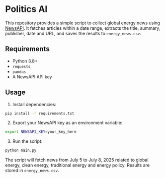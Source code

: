 # Politics AI

This repository provides a simple script to collect global energy news using [NewsAPI](https://newsapi.org/). It fetches articles within a date range, extracts the title, summary, publisher, date and URL, and saves the results to `energy_news.csv`.

## Requirements

- Python 3.8+
- `requests`
- `pandas`
- A NewsAPI API key

## Usage

1. Install dependencies:

```bash
pip install -r requirements.txt
```

2. Export your NewsAPI key as an environment variable:

```bash
export NEWSAPI_KEY=your_key_here
```

3. Run the script:

```bash
python main.py
```

The script will fetch news from July 5 to July 8, 2025 related to global energy, clean energy, traditional energy and energy policy. Results are stored in `energy_news.csv`.
